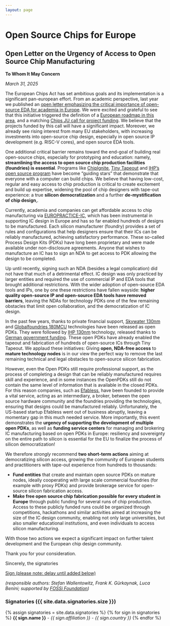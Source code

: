```yaml
---
layout: page
---
```


# Open Source Chips for Europe

## Open Letter on the Urgency of Access to Open Source Chip Manufacturing

**To Whom It May Concern**

*March 31, 2025*

The European Chips Act has set ambitious goals and its implementation is a significant pan-european effort. From an academic perspective, last year we published an [open letter emphasizing the critical importance of open-source EDA for academia in Europe](https://open-source-eda-letter.eu). We were excited and grateful to see that this initiative triggered the definition of a [European roadmap in this area](https://fossi-foundation.org/resources/eu-roadmap), and a matching [Chips JU call for project funding](https://www.chips-ju.europa.eu/CallDetails/?id=a9b6319a-bee3-ef11-8eea-6045bde08093). We believe that the projects funded by this call will have a significant impact. Moreover, we already see rising interest from many EU stakeholders, with increasing investments into open-source chip design, especially in open source IP development (e.g. RISC-V cores), and open source EDA tools.

One additional critical barrier remains toward the end-goal of building real open-source chips, especially for prototyping and education: namely, **streamlining the access to open source chip production facilities (foundries) is essential**. Programs like [ChipIgnite](https://web.archive.org/web/20250302154132/https://efabless.com/chipignite), [Tiny Tapeout](https://tinytapeout.com/) and [IHP’s open source program](https://www.ihp-microelectronics.com/services/research-and-prototyping-service/fast-design-enablement/open-source-pdk) have become “guiding stars” that demonstrate that everyone with a computer can build chips. We believe that having low-cost, regular and easy access to chip production is critical to create excitement and build up expertise, widening the pool of chip designers with tape-out experience: a true **silicon democratization** and a further **de-mystification of chip design**‚. 

Currently, academia and companies can get affordable access to chip manufacturing via [EUROPRACTICE-IC](https://europractice-ic.com/), which has been instrumental in supporting IC design in Europe and has so far enabled hundreds of designs to be manufactured. Each silicon manufacturer (foundry) provides a set of rules and configurations that help designers ensure that their ICs can be reliably manufactured, achieving  satisfactory performance. These so-called Process Design Kits (PDKs) have long been proprietary and were made available under non-disclosure agreements. Anyone that wishes to manufacture an IC has to sign an NDA to get access to PDK allowing the design to be completed. 

Up until recently, signing such an NDA (besides a legal complication) did not have that much of a detrimental effect. IC design was only practiced by larger entities and required the use of commercial IP and EDA tools that brought additional restrictions. With the wider adoption of open-source EDA tools and IPs, one by one these restrictions have fallen wayside: **higher quality open-source IP and open-source EDA tools have removed barriers**, leaving the NDAs for technology PDKs one of the few remaining obstacles that limit open collaboration, and the democratization of IC design.

In the past few years, thanks to private financial support, [Skywater 130nm](https://github.com/google/skywater-pdk) and [Globalfoundries 180MCU](https://github.com/google/gf180mcu-pdk) technologies have been released as open PDKs. They were followed by [IHP 130nm](https://github.com/IHP-GmbH/IHP-Open-PDK) technology, released thanks to [German government funding](https://elektronikforschung.de/projekte/ihp-open130-g2). These open PDKs have already enabled the tapeout and fabrication of hundreds of open-source ICs through Tiny Tapeout. We applaud these initiatives: Giving **open, NDA-free access** to **mature technology nodes** is in our view the perfect way to remove the last remaining technical and legal obstacles to open-source silicon fabrication.

However, even the Open PDKs still require professional support, as the process of completing a design that can be reliably manufactured requires skill and experience, and in some instances the OpenPDKs still do not contain the same level of information that is available in the closed PDKs. For this reason companies, such as [Efabless](https://efabless.com/), have been founded to provide a vital service, acting as an intermediary, a broker, between the open source hardware community and the foundries providing the technologies, ensuring that designs could be manufactured reliably. Unfortunately, the US-based startup Efabless went out of business abruptly, leaving a momentary gap in this much needed service. More importantly, this event demonstrates the **urgency of supporting the development of multiple open PDKs**, as well as **funding service centers** for managing and brokering IC manufacturing based on open PDKs  in Europe: resiliency and sovereignty on the entire path to silicon is essential for the EU to finalize the process of silicon democratization!

We therefore *strongly* recommend **two short-term actions** aiming at democratizing silicon access, growing the community of European students and practitioners with tape-out experience from hundreds to thousands:

- **Fund entities** that create and maintain open source PDKs on mature nodes, ideally cooperating with large scale commercial foundries (for example with proxy PDKs) and provide brokerage service for open-source silicon fabrication access. 
- **Make free open source chip fabrication possible for every student in Europe** through public funding for several runs of chip production. Access to these publicly funded runs could be organized through competitions, hackathons and similar activities aimed at increasing the size of the IC design community, enabling not only large universities, but also smaller educational institutions, and even individuals to access silicon manufacturing.

With those two actions we expect a significant impact on further talent development and the European chip design community.

Thank you for your consideration.

Sincerely,
the signatories

<a class="button" href="https://forms.gle/KmGccDJgLCXnoHUy9">Sign (please note: delay until added below)</a>

*(responsible authors: Stefan Wallentowitz, Frank K. Gürkaynak, Luca Benini; supported by [FOSSi Foundation](https://fossi-foundation.org))*

### Signatories ({{ site.data.signatories.size }})

{% assign signatories = site.data.signatories %}
{% for sign in signatories %}
**{{ sign.name }}** - <i>{{ sign.affiliation }} - {{ sign.country }}</i>
{% endfor %}

